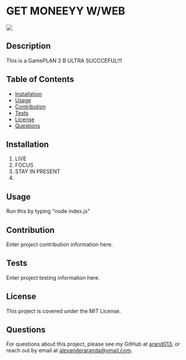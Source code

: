 # GET MONEEYY W/WEB
![](https://img.shields.io/badge/license-MIT%20License-blue?style=flat-square)
## Description
This is a GamePLAN 2 B ULTRA SUCCCEFUL!!!
## Table of Contents
* [Installation](#installation)
* [Usage](#usage)
* [Contribution](#contribution)
* [Tests](#tests)
* [License](#license)
* [Questions](#questions)

## Installation
1. LIVE
2. FOCUS
3. STAY IN PRESENT
4. 

## Usage
Run this by typing "node index.js" 

## Contribution
Enter project contribution information here.

## Tests
Enter project testing information here.

## License
This project is covered under the MIT License.

## Questions
For questions about this project, please see my GitHub at [arand013](https://github.com/arand013), or reach out by email at alexanderaranda@ymail.com.